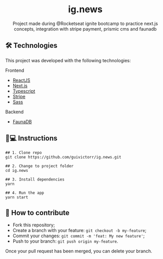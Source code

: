 <h1 align='center'>ig.news</h1>
<p align='center'>Project made during @Rocketseat ignite bootcamp to practice next.js concepts, integration with stripe payment, prismic cms and faunadb</p>

## 🛠 Technologies

This project was developed with the following technologies:

Frontend
- [ReactJS](https://pt-br.reactjs.org)
- [Next.js](https://nextjs.org)
- [Typescript](typescriptlang.org/)
- [Stripe](https://stripe.com/br)
- [Sass](https://sass-lang.com/)

Backend
- [FaunaDB](https://fauna.com/)

## 📱💻 Instructions

```
## 1. Clone repo
git clone https://github.com/guivictorr/ig.news.git

## 2. Change to project folder
cd ig.news

## 3. Install dependencies
yarn

## 4. Run the app
yarn start
```

## 🤔 How to contribute

- Fork this repository;
- Create a branch with your feature: `git checkout -b my-feature`;
- Commit your changes: `git commit -m 'feat: My new feature'`;
- Push to your branch: `git push origin my-feature`.

Once your pull request has been merged, you can delete your branch.
 
